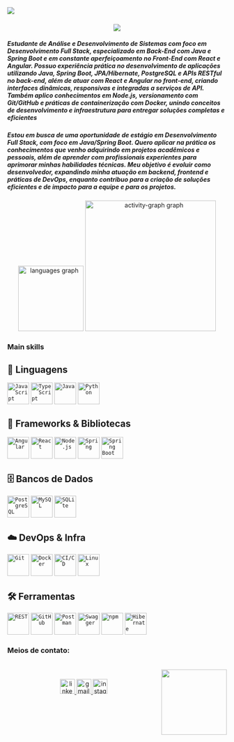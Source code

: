 <img src="https://ishan-rest.vercel.app/svg/banner/blackhole/Hello-Word"/>

<h3 align="center">
  <img  src="https://readme-typing-svg.demolab.com?font=ojuju&pause=1000&width=435&lines=Seja+bem-vindo%2C+Me+chamo+Levi;Sou+desenvolvedor+full-stack"/>
</h3>
<h5 align="left">Estudante de Análise e Desenvolvimento de Sistemas com foco em Desenvolvimento Full Stack, especializado em Back-End com Java e Spring Boot e em constante aperfeiçoamento no Front-End com React e Angular. Possuo experiência prática no desenvolvimento de aplicações utilizando Java, Spring Boot, JPA/Hibernate, PostgreSQL e APIs RESTful no back-end, além de atuar com React e Angular no front-end, criando interfaces dinâmicas, responsivas e integradas a serviços de API. Também aplico conhecimentos em Node.js, versionamento com Git/GitHub e práticas de containerização com Docker, unindo conceitos de desenvolvimento e infraestrutura para entregar soluções completas e eficientes<h5/>



###
<h5>Estou em busca de uma oportunidade de estágio em Desenvolvimento Full Stack, com foco em Java/Spring Boot. Quero aplicar na prática os conhecimentos que venho adquirindo em projetos acadêmicos e pessoais, além de aprender com profissionais experientes para aprimorar minhas habilidades técnicas. Meu objetivo é evoluir como desenvolvedor, expandindo minha atuação em backend, frontend e práticas de DevOps, enquanto contribuo para a criação de soluções eficientes e de impacto para a equipe e para os projetos.<h5/>

###

<div align="center">
 
	
  <img src="https://github-readme-stats.vercel.app/api/top-langs?username=LeviNascimento07&locale=pt-br&hide_title=false&layout=compact&card_width=320&langs_count=6&theme=dracula&hide_border=false&order=2" height="150" alt="languages graph"  />
  <img src="https://github-readme-activity-graph.vercel.app/graph?username=LeviNascimento07&radius=16&theme=react&area=true&order=5" height="300" alt="activity-graph graph"  />
</div>

###

<h3 align="left">Main skills</h3>

###

## 🧠 Linguagens
<div >
	<code><img width="50" src="https://raw.githubusercontent.com/marwin1991/profile-technology-icons/refs/heads/main/icons/javascript.png" alt="JavaScript" title="JavaScript"/></code>
	<code><img width="50" src="https://raw.githubusercontent.com/marwin1991/profile-technology-icons/refs/heads/main/icons/typescript.png" alt="TypeScript" title="TypeScript"/></code>
	<code><img width="50" src="https://raw.githubusercontent.com/marwin1991/profile-technology-icons/refs/heads/main/icons/java.png" alt="Java" title="Java"/></code>
	<code><img width="50" src="https://raw.githubusercontent.com/marwin1991/profile-technology-icons/refs/heads/main/icons/python.png" alt="Python" title="Python"/></code>
</div>

## 🧩 Frameworks & Bibliotecas
<div >
	<code><img width="50" src="https://raw.githubusercontent.com/marwin1991/profile-technology-icons/refs/heads/main/icons/angular.png" alt="Angular" title="Angular"/></code>
	<code><img width="50" src="https://raw.githubusercontent.com/marwin1991/profile-technology-icons/refs/heads/main/icons/react.png" alt="React" title="React"/></code>
	<code><img width="50" src="https://raw.githubusercontent.com/marwin1991/profile-technology-icons/refs/heads/main/icons/node_js.png" alt="Node.js" title="Node.js"/></code>
	<code><img width="50" src="https://raw.githubusercontent.com/marwin1991/profile-technology-icons/refs/heads/main/icons/spring.png" alt="Spring" title="Spring"/></code>
	<code><img width="50" src="https://raw.githubusercontent.com/marwin1991/profile-technology-icons/refs/heads/main/icons/spring_boot.png" alt="Spring Boot" title="Spring Boot"/></code>
</div>

## 🗄️ Bancos de Dados
<div >
	<code><img width="50" src="https://raw.githubusercontent.com/marwin1991/profile-technology-icons/refs/heads/main/icons/postgresql.png" alt="PostgreSQL" title="PostgreSQL"/></code>
	<code><img width="50" src="https://raw.githubusercontent.com/marwin1991/profile-technology-icons/refs/heads/main/icons/mysql.png" alt="MySQL" title="MySQL"/></code>
	<code><img width="50" src="https://raw.githubusercontent.com/marwin1991/profile-technology-icons/refs/heads/main/icons/sqlite.png" alt="SQLite" title="SQLite"/></code>
</div>

## ☁️ DevOps & Infra
<div >
	<code><img width="50" src="https://raw.githubusercontent.com/marwin1991/profile-technology-icons/refs/heads/main/icons/git.png" alt="Git" title="Git"/></code>
	<code><img width="50" src="https://raw.githubusercontent.com/marwin1991/profile-technology-icons/refs/heads/main/icons/docker.png" alt="Docker" title="Docker"/></code>
	<code><img width="50" src="https://raw.githubusercontent.com/marwin1991/profile-technology-icons/refs/heads/main/icons/ci_cd.png" alt="CI/CD" title="CI/CD"/></code>
	<code><img width="50" src="https://raw.githubusercontent.com/marwin1991/profile-technology-icons/refs/heads/main/icons/linux.png" alt="Linux" title="Linux"/></code>
</div>

## 🛠️ Ferramentas
<div >
	<code><img width="50" src="https://raw.githubusercontent.com/marwin1991/profile-technology-icons/refs/heads/main/icons/rest.png" alt="REST" title="REST"/></code>
	<code><img width="50" src="https://raw.githubusercontent.com/marwin1991/profile-technology-icons/refs/heads/main/icons/github.png" alt="GitHub" title="GitHub"/></code>
	<code><img width="50" src="https://raw.githubusercontent.com/marwin1991/profile-technology-icons/refs/heads/main/icons/postman.png" alt="Postman" title="Postman"/></code>
	<code><img width="50" src="https://raw.githubusercontent.com/marwin1991/profile-technology-icons/refs/heads/main/icons/swagger.png" alt="Swagger" title="Swagger"/></code>
	<code><img width="50" src="https://raw.githubusercontent.com/marwin1991/profile-technology-icons/refs/heads/main/icons/npm.png" alt="npm" title="npm"/></code>
	<code><img width="50" src="https://raw.githubusercontent.com/marwin1991/profile-technology-icons/refs/heads/main/icons/hibernate.png" alt="Hibernate" title="Hibernate"/></code>
</div>


<h3 align="left">Meios de contato:</h3>
<br clear="both">

<img align="right" height="150" src="https://media1.giphy.com/media/v1.Y2lkPTc5MGI3NjExZW4yc3Rnb3U0NWZyNXplZXlqazVoNGxwOTkwMGVrdnVzZ21ucTdxcCZlcD12MV9pbnRlcm5hbF9naWZfYnlfaWQmY3Q9cw/jdPMeyv9rn0hZHh8n9/giphy.gif"  />

###

<div align="center">
  <a href="www.linkedin.com/in/levi-nascimento-97b599260" target="_blank">
    <img src="https://img.shields.io/static/v1?message=LinkedIn&logo=linkedin&label=&color=0077B5&logoColor=white&labelColor=&style=for-the-badge" height="34" alt="linkedin logo"  />
  </a>
  <a href="levidonascimento2410@gmail.com" target="_blank">
    <img src="https://img.shields.io/static/v1?message=Gmail&logo=gmail&label=&color=D14836&logoColor=white&labelColor=&style=for-the-badge" height="34" alt="gmail logo"  />
  </a>
  <a href="https://www.instagram.com/_l.nasc07" target="_blank">
    <img src="https://img.shields.io/static/v1?message=Instagram&logo=instagram&label=&color=E4405F&logoColor=white&labelColor=&style=for-the-badge" height="34" alt="instagram logo"  />
  </a>
</div>

###
